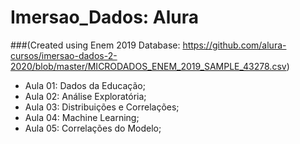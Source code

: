 # Imersao_Dados: Alura

###(Created using Enem 2019 Database: https://github.com/alura-cursos/imersao-dados-2-2020/blob/master/MICRODADOS_ENEM_2019_SAMPLE_43278.csv) 

- Aula 01: Dados da Educação;
- Aula 02: Análise Exploratória;
- Aula 03: Distribuições e Correlações;
- Aula 04: Machine Learning;
- Aula 05: Correlações do Modelo;

